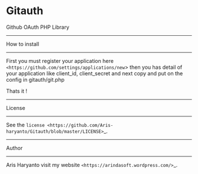 # Gitauth
Github OAuth PHP Library

**************
How to install
**************
First you must register your application
here `<https://github.com/settings/applications/new`>
then you has detail of your application
like client_id, client_secret and next
copy and put on the config in gitauth/git.php  

Thats it !
*******
License
*******
See the `license <https://github.com/Aris-haryanto/Gitauth/blob/master/LICENSE>`_.

******
Author
******

Aris Haryanto
visit my website `<https://arindasoft.wordpress.com/>`_.
